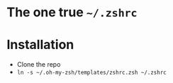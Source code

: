 # The one true `~/.zshrc`

# Installation

- Clone the repo
- `ln -s ~/.oh-my-zsh/templates/zshrc.zsh ~/.zshrc`
